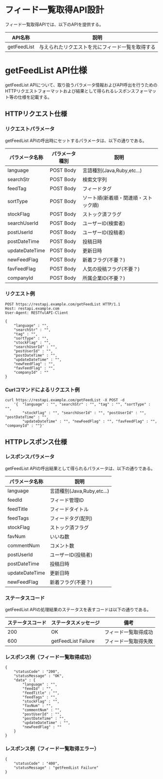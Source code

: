 # フィード一覧取得API設計

フィード一覧取得APIでは、以下のAPIを提供する。

|API名称|説明|
|---|---|
|getFeedList|与えられたリクエストを元にフィード一覧を取得する|

# getFeedList API仕様

getFeedList APIについて、取り扱うパラメータ情報およびAPI呼出を行うためのHTTPリクエストフォーマットおよび結果として得られるレスポンスフォーマット等の仕様を記載する。

## HTTPリクエスト仕様

### リクエストパラメータ

getFeedList APIの呼出時にセットするパラメータは、以下の通りである。

|パラメータ名称|パラメータ種別|説明|
|---|---|---|
|language|POST Body|言語種別(Java,Ruby,etc...)|
|searchStr|POST Body|検索文字列|
|feedTag|POST Body|フィードタグ|
|sortType|POST Body|ソート順(新着順・関連順・ストック順)|
|stockFlag|POST Body|ストック済フラグ|
|searchUserId|POST Body|ユーザーID(検索者)|
|postUserId|POST Body|ユーザーID(投稿者)|
|postDateTime|POST Body|投稿日時|
|updateDateTime|POST Body|更新日時|
|newFeedFlag|POST Body|新着フラグ(不要？)|
|favFeedFlag|POST Body|人気の投稿フラグ(不要？)|
|companyId|POST Body|所属企業ID(不要？)|

### リクエスト例

```
POST https://restapi.example.com/getFeedList HTTP/1.1
Host: restapi.example.com
User-Agent: RESTfulAPI-Client

{ 
    "language" : "",
    "searchStr" : "",
    "tag" : "",
    "sortType" : "",
    "stockFlag" : "",
    "searchUserId" : "",
    "postUserId" : "",
    "postDateTime" : "",
    "updateDateTime" : "",
    "newFeedFlag" : "",
    "favFeedFlag" : "",
    "companyId" : ""
}
```

### Curlコマンドによるリクエスト例

```
curl https://restapi.example.com/getFeedList -X POST -d 
    '{  "language" : "", "searchStr" : "", "tag" : "", "sortType" : "",
        "stockFlag" : "", "searchUserId" : "", "postUserId" : "", "postDateTime" : "",
        "updateDateTime" : "", "newFeedFlag" : "", "favFeedFlag" : "", "companyId" : ""}'
```

## HTTPレスポンス仕様

### レスポンスパラメータ

getFeedList APIの呼出結果として得られるパラメータは、以下の通りである。

|パラメータ名称|説明|
|---|---|
|language|言語種別(Java,Ruby,etc...)|
|feedId|フィード管理ID|
|feedTitle|フィードタイトル|
|feedTags|フィードタグ(配列)|
|stockFlag|ストック済フラグ|
|favNum|いいね数|
|commentNum|コメント数|
|postUserId|ユーザーID(投稿者)|
|postDateTime|投稿日時|
|updateDateTime|更新日時|
|newFeedFlag|新着フラグ(不要？)|

### ステータスコード

getFeedList APIの処理結果のステータスを表すコードは以下の通りである。

|ステータスコード|ステータスメッセージ|備考|
|---|---|---|
|200|OK|フィード一覧取得成功|
|600|getFeedList Failure|フィード一覧取得失敗|

### レスポンス例（フィード一覧取得成功）

```
{
    "statusCode" : "200",
    "statusMessage" : "OK",
    "data" : {
        "language" : "",
        "feedId" : "",
        "feedTitle" : "",
        "feedTags" : "",
        "stockFlag" : "",
        "favNum" : "",
        "commentNum" : "",
        "postUserId" : "",
        "postDateTime" : "",
        "updateDateTime" : "",
        "newFeedFlag" : ""
    }
}
```

### レスポンス例（フィード一覧取得エラー）

```
{
    "statusCode" : "400",
    "statusMessage" : "getFeedList Failure"
}
```
